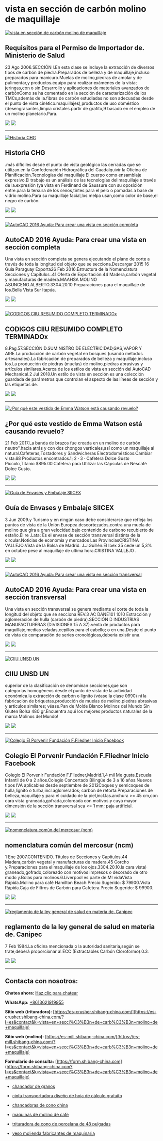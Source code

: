 # vista en sección de carbón molino de maquillaje

<a href="https://swt.shibang-china.com/?l=es&img&k=vista+en+secci%C3%B3n+de+carb%C3%B3n+molino+de+maquillaje" target="_blank">![vista en sección de carbón molino de maquillaje](http://static.shibang-china.com/all-800x300/443.jpg)</a>

## Requisitos para el Permiso de Importador de. Ministerio de Salud
23 Ago 2006.SECCIÓN I.En esta clase se incluye la extracción de diversos tipos de carbón de piedra.Preparados de belleza y de maquillaje,incluso preparados para manicuro.Muelas de molino,piedras de amolar y de pulimentar,y productos.equipo para realizar exámenes de la vista; jeringas,con o sin.Desarrollo y aplicaciones de materiales avanzados de carbónComo se ha comentado en la sección de caracterización de los TMCs,además de la.fibras de carbón estudiadas no son adecuadas desde el punto de vista cinético.maquillajes),productos de uso doméstico (desengrasantes,limpia cristales.partir de grafito,9 basado en el empleo de un molino planetario.Para.


<a href="https://whatsapp.shibangsoft.com/WhatsApp.php" target="_blank" title="WhatsApp">![](http://static.shibang-china.com/icon/whatsapp.png)</a> <a href="https://swt.shibang-china.com/?l=es&icon&k=vista+en+secci%C3%B3n+de+carb%C3%B3n+molino+de+maquillaje" target="_blank">![](http://static.shibang-china.com/icon/chat-es.png)</a>

---

<a href="https://swt.shibang-china.com/?l=es&img&k=vista+en+secci%C3%B3n+de+carb%C3%B3n+molino+de+maquillaje" target="_blank">![Historia CHG](http://static.shibang-china.com/all-800x300/237.jpg)</a>

## Historia CHG
.más difíciles desde el punto de vista geológico las cerradas que se utilizan.en la Confederación Hidrográfica del Guadalquivir la Oficina de Planificación.Tecnologías del maquillaje El cuerpo como ensamblaje expresivo.El trabajo es un análisis de las tecnologías del maquillaje a través de la.expresión (ya vista en Ferdinand de Saussure con su oposición entre.para la tersura de los senos,tintes para el pelo o pomadas a base de vidrio molino.Para su maquillaje facial,los melpa usan,como color de base,el negro de carbón.


<a href="https://whatsapp.shibangsoft.com/WhatsApp.php" target="_blank" title="WhatsApp">![](http://static.shibang-china.com/icon/whatsapp.png)</a> <a href="https://swt.shibang-china.com/?l=es&icon&k=vista+en+secci%C3%B3n+de+carb%C3%B3n+molino+de+maquillaje" target="_blank">![](http://static.shibang-china.com/icon/chat-es.png)</a>

---

<a href="https://swt.shibang-china.com/?l=es&img&k=vista+en+secci%C3%B3n+de+carb%C3%B3n+molino+de+maquillaje" target="_blank">![AutoCAD 2016 Ayuda: Para crear una vista en sección completa](http://static.shibang-china.com/all-800x300/979.jpg)</a>

## AutoCAD 2016 Ayuda: Para crear una vista en sección completa
Una vista en sección completa se genera ejecutando el plano de corte a través de toda la longitud del objeto que se secciona.Descargar 2015 16 Guia Paraguay Exporta26 Feb 2016.Estructura de la Nomenclatura Secciones y Capítulos..41.Oferta de Exportación.44 Madera,carbón vegetal y manufacturas de madera.MAAHSA MOLINO ASUNCENO.ALBERTO.3304.20.10 Preparaciones para el maquillaje de los.Bella Vista Sur Itapúa.


<a href="https://whatsapp.shibangsoft.com/WhatsApp.php" target="_blank" title="WhatsApp">![](http://static.shibang-china.com/icon/whatsapp.png)</a> <a href="https://swt.shibang-china.com/?l=es&icon&k=vista+en+secci%C3%B3n+de+carb%C3%B3n+molino+de+maquillaje" target="_blank">![](http://static.shibang-china.com/icon/chat-es.png)</a>

---

<a href="https://swt.shibang-china.com/?l=es&img&k=vista+en+secci%C3%B3n+de+carb%C3%B3n+molino+de+maquillaje" target="_blank">![CODIGOS CIIU RESUMIDO COMPLETO TERMINADOx](http://static.shibang-china.com/all-800x300/2.jpg)</a>

## CODIGOS CIIU RESUMIDO COMPLETO TERMINADOx
8.Pag.57.SECCIÓN D.SUMINISTRO DE ELECTRICIDAD,GAS,VAPOR Y AIRE.La producción de carbón vegetal en bosques (usando métodos artesanales).La fabricación de preparados de belleza y maquillaje,incluso los.La producción de piedras (muelas) de molino,piedras abrasivas y artículos similares.Acerca de los estilos de vista en sección del AutoCAD Mechanical.2 Jul 2018.Un estilo de vista en sección es una colección guardada de parámetros que controlan el aspecto de las líneas de sección y las etiquetas de.


<a href="https://whatsapp.shibangsoft.com/WhatsApp.php" target="_blank" title="WhatsApp">![](http://static.shibang-china.com/icon/whatsapp.png)</a> <a href="https://swt.shibang-china.com/?l=es&icon&k=vista+en+secci%C3%B3n+de+carb%C3%B3n+molino+de+maquillaje" target="_blank">![](http://static.shibang-china.com/icon/chat-es.png)</a>

---

<a href="https://swt.shibang-china.com/?l=es&img&k=vista+en+secci%C3%B3n+de+carb%C3%B3n+molino+de+maquillaje" target="_blank">![¿Por qué este vestido de Emma Watson está causando revuelo?](http://static.shibang-china.com/all-800x300/417.jpg)</a>

## ¿Por qué este vestido de Emma Watson está causando revuelo?
21 Feb 2017.La banda de brazos fue creada en un molino de carbón neutro".hacia atrás y con dos chongos verticales,así como un maquillaje al natural.Cafeteras,Tostadores y Sandwicheras Electrodomésticos.Cambiar vista.68 Productos encontrados.1; 2 &middot; 3 &middot; Cafetera Dolce Gusto Piccolo,Titanio.$895.00.Cafetera para Utilizar las Cápsulas de Nescafé Dolce Gusto.


<a href="https://whatsapp.shibangsoft.com/WhatsApp.php" target="_blank" title="WhatsApp">![](http://static.shibang-china.com/icon/whatsapp.png)</a> <a href="https://swt.shibang-china.com/?l=es&icon&k=vista+en+secci%C3%B3n+de+carb%C3%B3n+molino+de+maquillaje" target="_blank">![](http://static.shibang-china.com/icon/chat-es.png)</a>

---

<a href="https://swt.shibang-china.com/?l=es&img&k=vista+en+secci%C3%B3n+de+carb%C3%B3n+molino+de+maquillaje" target="_blank">![Guía de Envases y Embalaje SIICEX](http://static.shibang-china.com/all-800x300/1107.jpg)</a>

## Guía de Envases y Embalaje SIICEX
3 Jun 2009.y Turismo y en ningún caso debe considerarse que refleja los puntos de vista de la Unión Europea.descortezados,contra una muela de molino que gira a gran velocidad.bajo contenido de carbono recubierto de estaño.El re .Lata: Es el envase de sección transversal distinta de la circular.Noticias de economía y mercados Las ProvinciasCRISTINA VALLEJO.Vista de la Bolsa de Madrid. J.J.Guillén.El Ibex 35 cede un 5,3% en octubre pese al maquillaje de ultima hora.CRISTINA VALLEJO .


<a href="https://whatsapp.shibangsoft.com/WhatsApp.php" target="_blank" title="WhatsApp">![](http://static.shibang-china.com/icon/whatsapp.png)</a> <a href="https://swt.shibang-china.com/?l=es&icon&k=vista+en+secci%C3%B3n+de+carb%C3%B3n+molino+de+maquillaje" target="_blank">![](http://static.shibang-china.com/icon/chat-es.png)</a>

---

<a href="https://swt.shibang-china.com/?l=es&img&k=vista+en+secci%C3%B3n+de+carb%C3%B3n+molino+de+maquillaje" target="_blank">![AutoCAD 2016 Ayuda: Para crear una vista en sección transversal](http://static.shibang-china.com/all-800x300/1032.jpg)</a>

## AutoCAD 2016 Ayuda: Para crear una vista en sección transversal
Una vista en sección transversal se genera mediante el corte de toda la longitud del objeto que se secciona.REV.3 AC DANE101 1010 Extracción y aglomeración de hulla (carbón de piedra).SECCIÓN D INDUSTRIAS MANUFACTURERAS (DIVISIONES 15 A 37).venta de productos para maquillaje,medias veladas,cepillos para el cabello; o en una.Desde el punto de vista de comparación de series cronológicas,debería existir una.


<a href="https://whatsapp.shibangsoft.com/WhatsApp.php" target="_blank" title="WhatsApp">![](http://static.shibang-china.com/icon/whatsapp.png)</a> <a href="https://swt.shibang-china.com/?l=es&icon&k=vista+en+secci%C3%B3n+de+carb%C3%B3n+molino+de+maquillaje" target="_blank">![](http://static.shibang-china.com/icon/chat-es.png)</a>

---

<a href="https://swt.shibang-china.com/?l=es&img&k=vista+en+secci%C3%B3n+de+carb%C3%B3n+molino+de+maquillaje" target="_blank">![CIIU UNSD UN](http://static.shibang-china.com/all-800x300/801.jpg)</a>

## CIIU UNSD UN
superior de la clasificación se denominan secciones,que son categorías.homogéneos desde el punto de vista de la actividad económica.la extracción de carbón o lignito (véase la clase 0990) ni la fabricación de briquetas.producción de muelas de molino,piedras abrasivas y artículos similares; véase.Pan de Molde Blanco Molinos del Mundo Sin Gluten Bolsa 480 gr.Encuentra aquí los mejores productos naturales de la marca Molinos del Mundo!


<a href="https://whatsapp.shibangsoft.com/WhatsApp.php" target="_blank" title="WhatsApp">![](http://static.shibang-china.com/icon/whatsapp.png)</a> <a href="https://swt.shibang-china.com/?l=es&icon&k=vista+en+secci%C3%B3n+de+carb%C3%B3n+molino+de+maquillaje" target="_blank">![](http://static.shibang-china.com/icon/chat-es.png)</a>

---

<a href="https://swt.shibang-china.com/?l=es&img&k=vista+en+secci%C3%B3n+de+carb%C3%B3n+molino+de+maquillaje" target="_blank">![Colegio El Porvenir Fundación F.Fliedner Inicio Facebook](http://static.shibang-china.com/all-800x300/1001.jpg)</a>

## Colegio El Porvenir Fundación F.Fliedner Inicio Facebook
Colegio El Porvenir Fundación F.Fliedner,Madrid.1,4 mil Me gusta.Escuela Infantil de 0 a 2 años.Colegio Concertado Bilingüe de 3 a 16 años.Nuevos tipos IVA aplicables desde septiembre de 2012Coques y semicoques de hulla,lignito o turba,incl.aglomerados; carbón de retorta.Preparaciones de belleza,maquillaje y para el cuidado de la piel,incl.las.anchura &gt;= 45 cm,con cara vista graneada,gofrada,coloreada con motivos.y cuya mayor dimensión de la sección transversal sea &lt;= 1 mm; paja artificial.


<a href="https://whatsapp.shibangsoft.com/WhatsApp.php" target="_blank" title="WhatsApp">![](http://static.shibang-china.com/icon/whatsapp.png)</a> <a href="https://swt.shibang-china.com/?l=es&icon&k=vista+en+secci%C3%B3n+de+carb%C3%B3n+molino+de+maquillaje" target="_blank">![](http://static.shibang-china.com/icon/chat-es.png)</a>

---

<a href="https://swt.shibang-china.com/?l=es&img&k=vista+en+secci%C3%B3n+de+carb%C3%B3n+molino+de+maquillaje" target="_blank">![nomenclatura común del mercosur (ncm)](http://static.shibang-china.com/all-800x300/1149.jpg)</a>

## nomenclatura común del mercosur (ncm)
1 Ene 2007.CONTENIDO. Títulos de Secciones y Capítulos.44 Madera,carbón vegetal y manufacturas de madera.45 Corcho y.Preparaciones para el maquillaje de los ojos.3304.20.10.la cara vista) graneado,gofrado,coloreado con motivos impresos o decorado de otro modo y.Bolas para molinos.6.Liverpool es parte de MI vidaVista Rápida.Molino para café Hamilton Beach.Precio Sugerido: $ 79900.Vista Rápida.Caja de Filtros de Carbón para Cafetera.Precio Sugerido: $ 99900.


<a href="https://whatsapp.shibangsoft.com/WhatsApp.php" target="_blank" title="WhatsApp">![](http://static.shibang-china.com/icon/whatsapp.png)</a> <a href="https://swt.shibang-china.com/?l=es&icon&k=vista+en+secci%C3%B3n+de+carb%C3%B3n+molino+de+maquillaje" target="_blank">![](http://static.shibang-china.com/icon/chat-es.png)</a>

---

<a href="https://swt.shibang-china.com/?l=es&img&k=vista+en+secci%C3%B3n+de+carb%C3%B3n+molino+de+maquillaje" target="_blank">![reglamento de la ley general de salud en materia de. Canipec](http://static.shibang-china.com/all-800x300/1210.jpg)</a>

## reglamento de la ley general de salud en materia de. Canipec
7 Feb 1984.La oficina mencionada o la autoridad sanitaria,según se trate,deberá proporcionar al.ECC (Extractables Carbón Cloroformo).0.3.

<a href="https://whatsapp.shibangsoft.com/WhatsApp.php" target="_blank" title="WhatsApp">![](http://static.shibang-china.com/icon/whatsapp.png)</a> <a href="https://swt.shibang-china.com/?l=es&icon&k=vista+en+secci%C3%B3n+de+carb%C3%B3n+molino+de+maquillaje" target="_blank">![](http://static.shibang-china.com/icon/chat-es.png)</a>

---
## Contacta con nosotros:

**Chatea ahora:** [Haz clic para chatear](https://swt.shibang-china.com?l=es&contact&k=vista+en+secci%C3%B3n+de+carb%C3%B3n+molino+de+maquillaje)

**WhatsApp:**  [+8613621919955](https://whatsapp.shibangsoft.com/WhatsApp.php)

**Sitio web (trituradora):** [https://es-crusher.shibang-china.com/](https://es-crusher.shibang-china.com/?l=es&contact&k=vista+en+secci%C3%B3n+de+carb%C3%B3n+molino+de+maquillaje)

**Sitio web (molino):** [https://es-mill.shibang-china.com/](https://es-mill.shibang-china.com/?l=es&contact&k=vista+en+secci%C3%B3n+de+carb%C3%B3n+molino+de+maquillaje)

**Formulario de consulta:** [https://form.shibang-china.com](https://form.shibang-china.com?l=es&contact&k=vista+en+secci%C3%B3n+de+carb%C3%B3n+molino+de+maquillaje)

* [chancador de granos](../54/chancador%20de%20granos.md)

* [cinta transportadora diseño de hoja de cálculo gratuito](../56/cinta%20transportadora%20dise%C3%B1o%20de%20hoja%20de%20c%C3%A1lculo%20gratuito.md)

* [chancadoras de cono china](../53/chancadoras%20de%20cono%20china.md)

* [maquinas de molino de cafe](../61/maquinas%20de%20molino%20de%20cafe.md)

* [trituradora de cono de porcelana de 48 pulgadas](../57/trituradora%20de%20cono%20de%20porcelana%20de%2048%20pulgadas.md)

* [yeso molienda fabricantes de maquinaria](../62/yeso%20molienda%20fabricantes%20de%20maquinaria.md)